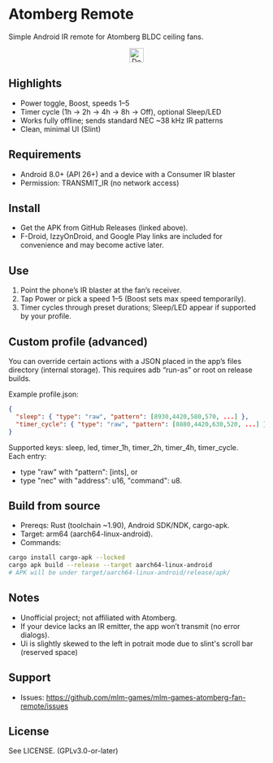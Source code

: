 # Atomberg Remote

Simple Android IR remote for Atomberg BLDC ceiling fans.

<p align="center">
  <a href="https://github.com/mlm-games/atomberg-fan-remote/releases/latest">
    <img alt="Download on GitHub Releases" height="28"
         src="https://img.shields.io/badge/Download-GitHub%20Releases-24292e?logo=github&logoColor=white">
  </a>
  <!-- <a href="https://f-droid.org/packages/dev.mlm.atombergremote/">
    <img alt="Get it on F-Droid" height="60"
         src="https://fdroid.gitlab.io/artwork/badge/get-it-on.png">
  </a>
  <a href="https://apt.izzysoft.de/fdroid/index/apk/dev.mlm.atombergremote">
    <img alt="Get it on IzzyOnDroid" height="28"
         src="https://img.shields.io/badge/IzzyOnDroid-available-00a3d9?logo=android&logoColor=white&labelColor=1b1f23">
  </a>
  <a href="https://play.google.com/store/apps/details?id=dev.mlm.atombergremote">
    <img alt="Get it on Google Play" height="60"
         src="https://play.google.com/intl/en_us/badges/static/images/badges/en_badge_web_generic.png">
  </a> -->
</p>

<!-- add later; will render automatically when files exist
<p align="center">
  <img src="fastlane/metadata/android/en-US/images/phoneScreenshots/1.png" alt="Screenshot 1" width="24%">
  <img src="fastlane/metadata/android/en-US/images/phoneScreenshots/2.png" alt="Screenshot 2" width="24%">
  <img src="fastlane/metadata/android/en-US/images/phoneScreenshots/3.png" alt="Screenshot 3" width="24%">
  <img src="fastlane/metadata/android/en-US/images/phoneScreenshots/4.png" alt="Screenshot 4" width="24%">
</p>
-->

## Highlights
- Power toggle, Boost, speeds 1–5
- Timer cycle (1h → 2h → 4h → 8h → Off), optional Sleep/LED
- Works fully offline; sends standard NEC ~38 kHz IR patterns
- Clean, minimal UI (Slint)

## Requirements
- Android 8.0+ (API 26+) and a device with a Consumer IR blaster
- Permission: TRANSMIT_IR (no network access)

## Install
- Get the APK from GitHub Releases (linked above).
- F-Droid, IzzyOnDroid, and Google Play links are included for convenience and may become active later.

## Use
1) Point the phone’s IR blaster at the fan’s receiver.  
2) Tap Power or pick a speed 1–5 (Boost sets max speed temporarily).  
3) Timer cycles through preset durations; Sleep/LED appear if supported by your profile.

## Custom profile (advanced)
You can override certain actions with a JSON placed in the app’s files directory (internal storage). This requires adb “run-as” or root on release builds.

Example profile.json:
```json
{
  "sleep": { "type": "raw", "pattern": [8930,4420,580,570, ...] },
  "timer_cycle": { "type": "raw", "pattern": [8880,4420,630,520, ...] }
}
```
Supported keys: sleep, led, timer_1h, timer_2h, timer_4h, timer_cycle.  
Each entry: 
- type "raw" with "pattern": [ints], or 
- type "nec" with "address": u16, "command": u8.

## Build from source
- Prereqs: Rust (toolchain ~1.90), Android SDK/NDK, cargo-apk.
- Target: arm64 (aarch64-linux-android).
- Commands:
```bash
cargo install cargo-apk --locked
cargo apk build --release --target aarch64-linux-android
# APK will be under target/aarch64-linux-android/release/apk/
```

## Notes
- Unofficial project; not affiliated with Atomberg.
- If your device lacks an IR emitter, the app won’t transmit (no error dialogs).
- Ui is slightly skewed to the left in potrait mode due to slint's scroll bar (reserved space)
  
## Support
- Issues: https://github.com/mlm-games/mlm-games-atomberg-fan-remote/issues

## License
See LICENSE. (GPLv3.0-or-later)
